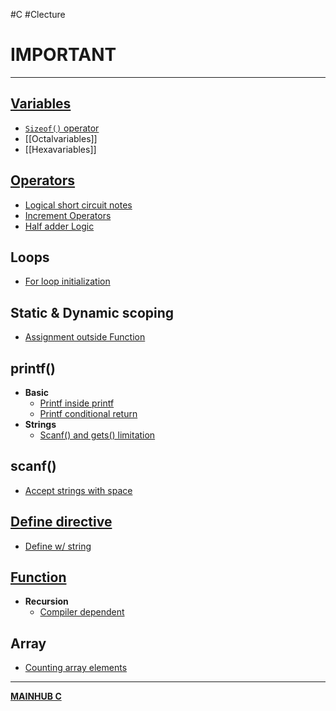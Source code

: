 #C #Clecture 
# IMPORTANT
---
## [Variables](Cvariables)
- [`Sizeof()` operator](Csizeofoperatorincrement.md)
- [[Octalvariables]]
- [[Hexavariables]]

## [Operators](Coperators)
- [Logical short circuit notes](Clogicalshort.md)
- [Increment Operators](Cincrementdecrement.md)
- [Half adder Logic](Chalfadderlogic.md)

## Loops
- [For loop initialization](Cforloopinitialization.md)

## Static & Dynamic scoping
- [Assignment outside Function](Cassignmentoutside.md)

## printf()
- **Basic**
	- [Printf inside printf](Cprintftoprintf)
	- [Printf conditional return](Cprintfconditionalreturn.md)
- **Strings**
	- [Scanf() and gets() limitation](Cscanf&getslimit)

## scanf()
- [Accept strings with space](CSCANFstringwspace.md)


## [Define directive](Cdefine)
- [Define w/ string](Cdefinesimplified)

## [Function](Cfunction)
- **Recursion**
	- [Compiler dependent](Ccompilerdependent.md)

## Array
- [Counting array elements](Ccountingarrayelements.md)


---
**[MAINHUB C](C.md)**
